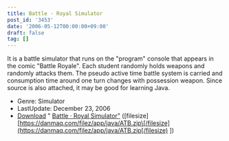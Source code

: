 ```yaml
---
title: Battle · Royal Simulator
post_id: '3453'
date: '2006-05-12T00:00:00+09:00'
draft: false
tag: []
---
```


It is a battle simulator that runs on the "program" console that appears in the comic "Battle Royale". Each student randomly holds weapons and randomly attacks them. The pseudo active time battle system is carried and consumption time around one turn changes with possession weapon. Since source is also attached, it may be good for learning Java.

*   Genre: Simulator
*   LastUpdate: December 23, 2006
*   [Download](/filez/app/java/ATB.zip) " [Battle · Royal Simulator"](/filez/app/java/ATB.zip) (\[filesize\] [https://danmaq.com/filez/app/java/ATB.zip\[/filesize](https://danmaq.com/filez/app/java/ATB.zip[/filesize) \])